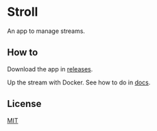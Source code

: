 # Stroll

An app to manage streams.

## How to

Download the app in [releases](https://github.com/brtmvdl/stroll/releases).

Up the stream with Docker. See how to do in [docs](./docs/container.md).

## License

[MIT](./LICENSE)
